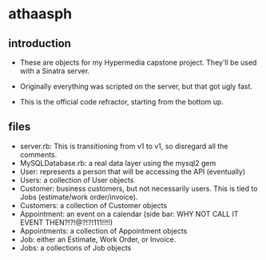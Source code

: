 athaasph 
========

introduction 
------------

* These are objects for my Hypermedia capstone project. They'll be used with a Sinatra server. 

* Originally everything was scripted on the server, but that got ugly fast. 

* This is the official code refractor, starting from the bottom up.


files
------

* server.rb: This is transitioning from v1 to v1, so disregard all the comments.
* MySQLDatabase.rb: a real data layer using the mysql2 gem
* User: represents a person that will be accessing the API (eventually)
* Users: a collection of User objects
* Customer: business customers, but not necessarily users. This is tied to Jobs (estimate/work order/invoice).
* Customers: a collection of Customer objects
* Appointment: an event on a calendar (side bar: WHY NOT CALL IT EVENT THEN?!?!@?!?!111!!!!)
* Appointments: a collection of Appointment objects
* Job: either an Estimate, Work Order, or Invoice.
* Jobs: a collections of Job objects
